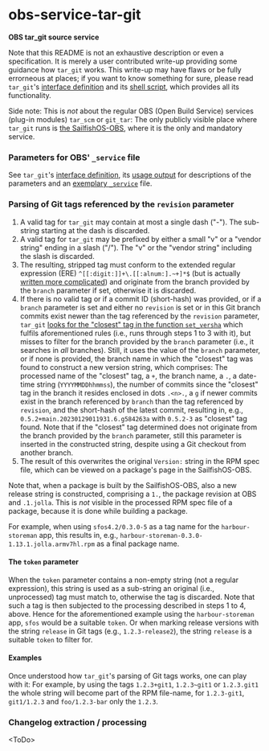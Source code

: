 # obs-service-tar-git
**OBS tar_git source service**

Note that this README is not an exhaustive description or even a specification.  It is merely a user contributed write-up providing some guidance how `tar_git` works.  This write-up may have flaws or be fully errorneous at places; if you want to know something for sure, please read `tar_git`'s [interface definition](https://github.com/MeeGoIntegration/obs-service-tar-git/blob/master/tar_git.service) and its [shell script](https://github.com/MeeGoIntegration/obs-service-tar-git/blob/master/tar_git), which provides all its functionality.

Side note: This is *not* about the regular OBS (Open Build Service) services (plug-in modules) `tar_scm` or `git_tar`: The only publicly visible place where `tar_git` runs is [the SailfishOS-OBS](https://build.merproject.org/), where it is the only and mandatory service.

### Parameters for OBS' `_service` file
See `tar_git`'s [interface definition](https://github.com/MeeGoIntegration/obs-service-tar-git/blob/master/tar_git.service), its [usage output](https://github.com/MeeGoIntegration/obs-service-tar-git/blob/master/tar_git#L69-L83) for descriptions of the parameters and an [exemplary `_service`](https://build.merproject.org/package/view_file/sailfishos:chum:testing/harbour-storeman-installer/_service) file.

### Parsing of Git tags referenced by the `revision` parameter
1. A valid tag for `tar_git` may contain at most a single dash ("-").  The sub-string starting at the dash is discarded.
2. A valid tag for `tar_git` may be prefixed by either a small "v" or a "vendor string" ending in a slash ("/").  The "v" or the "vendor string" including the slash is discarded.
3. The resulting, stripped tag must conform to the extended regular expression (ERE) `^[[:digit:]]+\.[[:alnum:].~+]*$` (but is actually [written more complicated](https://github.com/MeeGoIntegration/obs-service-tar-git/blob/master/tar_git#L406)) and originate from the branch provided by the `branch` parameter if set, otherwise it is discarded.
4. If there is no valid tag or if a commit ID (short-hash) was provided, or if a `branch` parameter is set and either no `revision` is set or in this Git branch commits exist newer than the tag referenced by the `revision` parameter, `tar_git` [looks for the "closest" tag in the function `set_versha`](https://github.com/MeeGoIntegration/obs-service-tar-git/blob/master/tar_git#L931-L999) which fulfils aforementioned rules (i.e., runs through steps 1 to 3 with it), but misses to filter for the branch provided by the `branch` parameter (i.e., it searches in *all* branches).  Still, it uses the value of the `branch` parameter, or if none is provided, the branch name in which the "closest" tag was found to construct a new version string, which comprises: The processed name of the "closest" tag, a `+`, the branch name, a `.`, a date-time string (`YYYYMMDDhhmmss`), the number of commits since the "closest" tag in the branch it resides enclosed in dots `.<n>.`, a `g` if newer commits exist in the branch referenced by `branch` than the tag referenced by `revision`, and the short-hash of the latest commit, resulting in, e.g., `0.5.2+main.20230129011931.6.g584263a` with `0.5.2-3` as "closest" tag found.  Note that if the "closest" tag determined does not originate from the branch provided by the `branch` parameter, still this parameter is inserted in the constructed string, despite using a Git checkout from another branch.
5. The result of this overwrites the original `Version:` string in the RPM spec file, which can be viewed on a package's page in the SailfishOS-OBS.

Note that, when a package is built by the SailfishOS-OBS, also a new release string is constructed, comprising a `1.`, the package revision at OBS and `.1.jolla`.  This is *not* visible in the processed RPM spec file of a package, because it is done while building a package.

For example, when using `sfos4.2/0.3.0-5` as a tag name for the `harbour-storeman` app, this results in, e.g., `harbour-storeman-0.3.0-1.13.1.jolla.armv7hl.rpm` as a final package name.

#### The `token` parameter
When the `token` parameter contains a non-empty string (not a regular expression), this string is used as a sub-string an original (i.e., unprocessed) tag must match to, otherwise the tag is discarded.  Note that such a tag is then subjected to the processing described in steps 1 to 4, above.  Hence for the aforementioned example using the `harbour-storeman` app, `sfos` would be a suitable `token`.  Or when marking release versions with the string `release` in Git tags (e.g., `1.2.3-release2`), the string `release` is a suitable `token` to filter for.

#### Examples
Once understood how `tar_git`'s parsing of Git tags works, one can play with it: For example, by using the tags `1.2.3+git1`, `1.2.3~git1` or `1.2.3.git1` the whole string will become part of the RPM file-name, for `1.2.3-git1`, `git1/1.2.3` and `foo/1.2.3-bar` only the `1.2.3`.

### Changelog extraction / processing
\<ToDo\>
